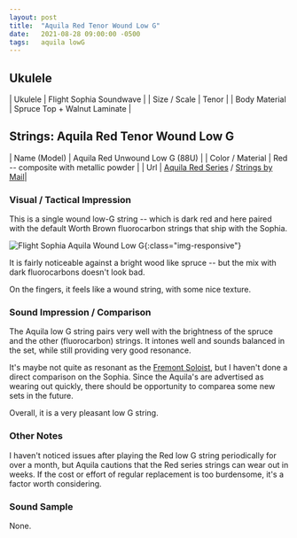 ```yaml
---
layout: post
title:  "Aquila Red Tenor Wound Low G"
date:   2021-08-28 09:00:00 -0500
tags:   aquila lowG
---
```


## Ukulele

| Ukulele       | Flight Sophia Soundwave      |
| Size / Scale  | Tenor                        |
| Body Material | Spruce Top + Walnut Laminate |


## Strings: Aquila Red Tenor Wound Low G

| Name (Model)     | Aquila Red Unwound Low G (88U)                       |
| Color / Material | Red -- composite with metallic powder                 |
| Url              | [Aquila Red Series](https://aquilacorde.com/en/shop/modern-instrument-string-sets/ukulele-banjouke-en/red-series/) / [Strings by Mail](https://www.stringsbymail.com/aquila-red-tenor-ukulele-strings-regular-low-g-tuning-wound-4th-88u-12436.html)|



### Visual / Tactical Impression

This is a single wound low-G string -- which is dark red and here paired with the default Worth Brown fluorocarbon strings that ship with the Sophia.

![Flight Sophia Aquila Wound Low G](/uke-strings/assets/img/flight_sophia_aquila_88U.jpg){:class="img-responsive"}

It is fairly noticeable against a bright wood like spruce -- but the mix with dark fluorocarbons doesn't look bad.

On the fingers, it feels like a wound string, with some nice texture.

### Sound Impression / Comparison

The Aquila low G string pairs very well with the brightness of the spruce and the other (fluorocarbon) strings. It intones well and sounds balanced in the set, while still providing very good resonance.

It's maybe not quite as resonant as the [Fremont Soloist](https://tkuriyama.github.io/uke-strings/general/2021/08/29/Fremont-Soloist.html), but I haven't done a direct comparison on the Sophia. Since the Aquila's are advertised as wearing out quickly, there should be opportunity to comparea some new sets in the future.

Overall, it is a very pleasant low G string.


### Other Notes

I haven't noticed issues after playing the Red low G string periodically for over a month, but Aquila cautions that the Red series strings can wear out in weeks. If the cost or effort of regular replacement is too burdensome, it's a factor worth considering.


### Sound Sample

None.


